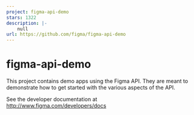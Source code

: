 ```yaml
---
project: figma-api-demo
stars: 1322
description: |-
    null
url: https://github.com/figma/figma-api-demo
---
```


# figma-api-demo

This project contains demo apps using the Figma API. They are
meant to demonstrate how to get started with the various aspects of the API.

See the developer documentation at http://www.figma.com/developers/docs

